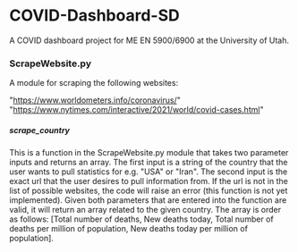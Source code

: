 # COVID-Dashboard-SD
A COVID dashboard project for ME EN 5900/6900 at the University of Utah.

### ScrapeWebsite.py
A module for scraping the following websites:

"https://www.worldometers.info/coronavirus/"
"https://www.nytimes.com/interactive/2021/world/covid-cases.html"

##### scrape_country
This is a function in the ScrapeWebsite.py module that takes two parameter inputs and returns an array. The first input is a string of the country that the user wants to pull statistics for e.g. "USA" or "Iran". The second input is the exact url that the user desires to pull information from. If the url is not in the list of possible websites, the code will raise an error (this function is not yet implemented). Given both parameters that are entered into the function are valid, it will return an array related to the given country. The array is order as follows: [Total number of deaths, New deaths today, Total number of deaths per million of population, New deaths today per million of population].
